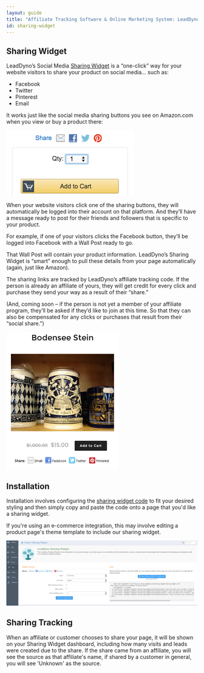 ```yaml
---
layout: guide
title: "Affiliate Tracking Software & Online Marketing System: LeadDyno"
id: sharing-widget
---
```


## Sharing Widget

LeadDyno’s Social Media [Sharing Widget](https://app.leaddyno.com/sharing_widget) is a “one-click” way for your website visitors to share your product on social media… such as:

* Facebook
* Twitter
* Pinterest 
* Email

It works just like the social media sharing buttons you see on Amazon.com when you view or buy a product there:

![Amazon](img/Amazon-Sharing.png)

When your website visitors click one of the sharing buttons, they will    automatically be logged into their account on that platform. And they’ll have a message ready to post for their friends and followers that is specific to your product.

For example, if one of your visitors clicks the Facebook button, they’ll be logged into Facebook with a Wall Post ready to go.

That Wall Post will contain your product information. LeadDyno’s Sharing Widget is “smart” enough to pull these details from your page automatically (again, just like Amazon).

The sharing links are tracked by LeadDyno’s affiliate tracking code. If the person is already an affiliate of yours, they will get credit for every click and purchase they send your way as a result of their “share.”

(And, coming soon – if the person is not yet a member of your affiliate program, they’ll be asked if they’d like to join at this time. So that they can also be compensated for any clicks or purchases that result from their “social share.”)

![LD Sharing Widget](img/Sharing-Stein.png)

## Installation

Installation involves configuring the [sharing widget code](https://app.leaddyno.com/sharing_widget/configure) to fit your desired styling and then simply copy and paste the code onto a page that you'd like a sharing widget. 

If you're using an e-commerce integration, this may involve editing a product page's theme template to include our sharing widget. 

![Install](img/Sharing-Configure.png)

## Sharing Tracking

When an affiliate or customer chooses to share your page, it will be shown on your Sharing Widget dashboard, including how many visits and leads were created due to the share. If the share came from an affiliate, you will see the source as that affiliate's name, if shared by a customer in general, you will see 'Unknown' as the source.


